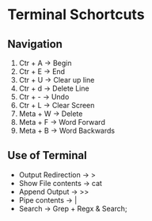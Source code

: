 # Terminal Schortcuts

## Navigation

1. Ctr + A -> Begin
2. Ctr + E -> End
3. Ctr + U -> Clear up line
4. Ctr + d -> Delete Line
5. Ctr + - -> Undo
6. Ctr + L -> Clear Screen
7. Meta + W -> Delete
8. Meta + F -> Word Forward
9. Meta + B -> Word Backwards

## Use of Terminal

* Output Redirection -> >
* Show File contents -> cat
* Append Output -> >>
* Pipe contents -> |
* Search -> Grep + Regx & Search;
